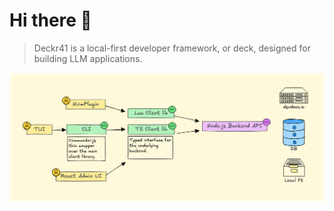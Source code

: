 # Hi there 👋

> Deckr41 is a local-first developer framework, or deck, designed for
> building LLM applications.

![Deck41 service diagram](service-diagram.png)
